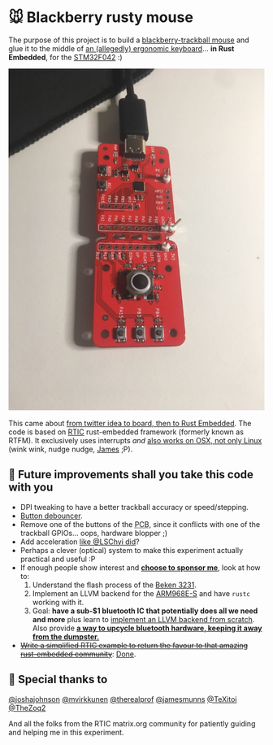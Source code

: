 # :mouse: Blackberry rusty mouse

The purpose of this project is to build a [blackberry-trackball mouse][bb_trackball] and glue it to the middle of [an (allegedly) ergonomic keyboard][microsoft_natural_keyboard_4000]... **in Rust Embedded**, for the [STM32F042][stm32f042] :)

![dev_board](img/dev_board.jpg)

This came about [from twitter idea to board, then to Rust Embedded](https://twitter.com/braincode/status/1275406584714104833). The code is based on [RTIC][rtic] rust-embedded framework (formerly known as RTFM). It exclusively uses interrupts *and* [also works on OSX, not only Linux][osx_not_working] (wink wink, nudge nudge, [James][jamesmunns] ;P).

## :rocket: Future improvements shall you take this code with you

* DPI tweaking to have a better trackball accuracy or speed/stepping.
* [Button debouncer][debouncer].
* Remove one of the buttons of the <acronym title="Printed Circuit Board">PCB</acronym>, since it conflicts with one of the trackball GPIOs... oops, hardware blopper ;)
* Add acceleration [like @LSChyi did][add_accel]?
* Perhaps a clever (optical) system to make this experiment actually practical and useful :P
* If enough people show interest and [**choose to sponsor me**][gh_sponsor_1], look at how to:
	1. Understand the flash process of the [Beken 3231][beken3231].
	2. Implement an LLVM backend for the [ARM968E-S][ARM968E-S] and have `rustc` working with it.
	3. Goal: **have a sub-$1 bluetooth IC that potentially does all we need and more** plus learn to [implement an LLVM backend from scratch][llvm_cpu0]. Also provide [**a way to upcycle bluetooth hardware, keeping it away from the dumpster.**][old_beken_hardware]
* ~~[Write a simplified RTIC example to return the favour to that amazing rust-embedded community][rtic_hid_example]~~: [Done][rtic_pr].

## :clap: Special thanks to

[@joshajohnson][joshajohnson]
[@mvirkkunen][lumpio]
[@therealprof][therealprof]
[@jamesmunns][jamesmunns]
[@TeXitoi][texitoi]
[@TheZoq2][thezoq2]

And all the folks from the RTIC matrix.org community for patiently guiding and helping me in this experiment.

[bb_trackball]: https://os.mbed.com/users/AdamGreen/notebook/blackberrytrackballmouse/
[joshajohnson]: https://github.com/joshajohnson
[lumpio]: https://github.com/mvirkkunen/
[therealprof]: https://github.com/therealprof/
[rtic]: https://rtic.rs/
[jamesmunns]: https://github.com/jamesmunns
[osx_not_working]: https://github.com/jamesmunns/OtterPill-rs/commit/8e68fbd5bb1161d8131a99d98c90c3e949f49ec1
[rtic_hid_example]: https://github.com/rtic-rs/rtic-examples/issues/10#issuecomment-677464683
[add_accel]: https://github.com/LSChyi/blackberry-mini-trackball
[debouncer]: https://crates.io/crates/unflappable
[microsoft_natural_keyboard_4000]: https://www.microsoft.com/accessories/en-us/products/keyboards/natural-ergonomic-keyboard-4000/b2m-00012
[stm32f042]: https://www.st.com/en/microcontrollers-microprocessors/stm32f0-series.html
[rtic_pr]: https://github.com/rtic-rs/rtic-examples/pull/12
[gh_sponsor_1]: https://github.com/login?return_to=%2Fsponsors%2Fbrainstorm%2Fsponsorships%3Ftier_id%3D27561
[mitxela]: https://mitxela.com/forum/topic/beken-bk3231
[ARM968E-S]: https://static.docs.arm.com/ddi0311/d/DDI0311.pdf
[beken3231]: https://pdfhost.io/v/3r1I3HggE_BK3231_Bluetooth_HID_SoCpdf.pdf
[llvm_cpu0]: http://jonathan2251.github.io/lbd/TutorialLLVMBackendCpu0.pdf
[texitoi]: https://github.com/TeXitoi
[thezoq2]: https://gitlab.com/TheZoq2/hotas
[old_beken_hardware]: https://mitxela.com/forum/topic/mocute-051-bluetooth-gamepad-bk3231-change-hid-profile-from-keyboard-gamepad
